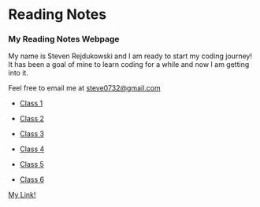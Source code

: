 # Reading Notes

### My Reading Notes Webpage

My name is Steven Rejdukowski and I am ready to start my coding journey! It has been a goal of mine to learn coding for a while and now I am getting into it.

Feel free to email me at steve0732@gmail.com

- [Class 1](https://stevenrej.github.io/reading-notes/class1)

- [Class 2](https://stevenrej.github.io/reading-notes/class2)

- [Class 3](https://stevenrej.github.io/reading-notes/class3)

- [Class 4](https://stevenrej.github.io/reading-notes/class4)

- [Class 5](https://stevenrej.github.io/reading-notes/class5)

- [Class 6](https://stevenrej.github.io/reading-notes/class6)

[My Link!](https://stevenrej.github.io/reading-notes/)

